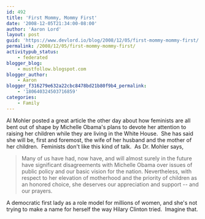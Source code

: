 ```yaml
---
id: 492
title: 'First Mommy, Mommy First'
date: '2008-12-05T21:34:00-08:00'
author: 'Aaron Lord'
layout: post
guid: 'https://www.devlord.io/blog/2008/12/05/first-mommy-mommy-first/'
permalink: /2008/12/05/first-mommy-mommy-first/
activitypub_status:
    - federated
blogger_blog:
    - mustfollow.blogspot.com
blogger_author:
    - Aaron
blogger_f316279e632a22cbc8478bd21b80f9b4_permalink:
    - '180640324503716859'
categories:
    - Family
---
```


Al Mohler posted a great article the other day about how feminists are all bent out of shape by Michelle Obama's plans to devote her attention to raising her children while they are living in the White House.  She has said she will be, first and foremost, the wife of her husband and the mother of her children.  Feminists don't like this kind of talk.  As Dr. Mohler says,<div><blockquote>Many of us have had, now have, and will almost surely in the future have significant disagreements with Michelle Obama over issues of public policy and our basic vision for the nation.  Nevertheless, with respect to her elevation of motherhood and the priority of children as an honored choice, she deserves our appreciation and support -- and our prayers.</blockquote>A democratic first lady as a role model for millions of women, and she's not trying to make a name for herself the way Hilary Clinton tried.  Imagine that.</div><div class="blogger-post-footer"></div>